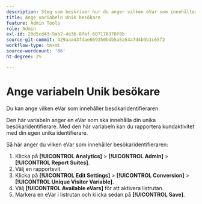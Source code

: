 ```yaml
---
description: Steg som beskriver hur du anger vilken eVar som innehåller besökaridentifieraren.
title: Ange variabeln Unik besökare
feature: Admin Tools
role: Admin
exl-id: 20d5cd43-9ab2-4e36-8faf-607176378f8b
source-git-commit: 429aaa43fdae669350bdb5a5a54a7d4b9b1c65f2
workflow-type: tm+mt
source-wordcount: '86'
ht-degree: 2%

---
```


# Ange variabeln Unik besökare

Du kan ange vilken eVar som innehåller besökaridentifieraren.

Den här variabeln anger en eVar som ska innehålla din unika besökaridentifierare. Med den här variabeln kan du rapportera kundaktivitet med din egen unika identifierare.

Så här anger du vilken eVar som innehåller besökaridentifieraren:

1. Klicka på **[!UICONTROL Analytics]** > **[!UICONTROL Admin]** > **[!UICONTROL Report Suites]**.
1. Välj en rapportsvit.
1. Klicka på **[!UICONTROL Edit Settings]** > **[!UICONTROL Conversion]** > **[!UICONTROL Unique Visitor Variable]**.
1. Välj **[!UICONTROL Available eVars]** för att aktivera listrutan.
1. Markera en eVar i listrutan och klicka sedan på **[!UICONTROL Save]**.
